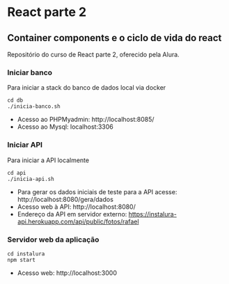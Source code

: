 # React parte 2

## Container components e o ciclo de vida do react

Repositório do curso de React parte 2, oferecido pela Alura.


### Iniciar banco
Para iniciar a stack do banco de dados local via docker
```
cd db
./inicia-banco.sh
```

* Acesso ao PHPMyadmin: http://localhost:8085/
* Acesso ao Mysql: localhost:3306

### Iniciar API
Para iniciar a API localmente
```
cd api
./inicia-api.sh
```
* Para gerar os dados iniciais de teste para a API acesse: http://localhost:8080/gera/dados
* Acesso web à API: http://localhost:8080/
* Endereço da API em servidor externo: https://instalura-api.herokuapp.com/api/public/fotos/rafael

### Servidor web da aplicação

```
cd instalura
npm start
```
* Acesso web: http://localhost:3000

